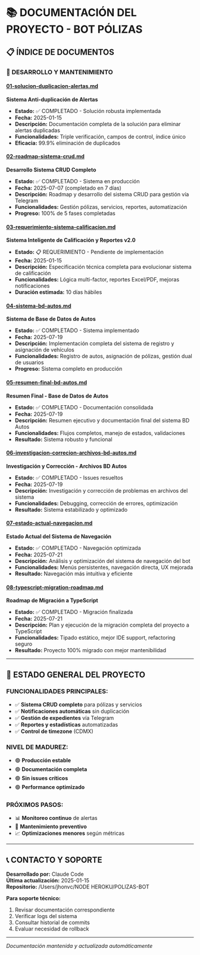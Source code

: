 # 📚 DOCUMENTACIÓN DEL PROYECTO - BOT PÓLIZAS

## 📋 ÍNDICE DE DOCUMENTOS

### 🔧 **DESARROLLO Y MANTENIMIENTO**

#### [01-solucion-duplicacion-alertas.md](./01-solucion-duplicacion-alertas.md)
**Sistema Anti-duplicación de Alertas**
- **Estado:** ✅ COMPLETADO - Solución robusta implementada
- **Fecha:** 2025-01-15
- **Descripción:** Documentación completa de la solución para eliminar alertas duplicadas
- **Funcionalidades:** Triple verificación, campos de control, índice único
- **Eficacia:** 99.9% eliminación de duplicados

#### [02-roadmap-sistema-crud.md](./02-roadmap-sistema-crud.md)
**Desarrollo Sistema CRUD Completo**
- **Estado:** ✅ COMPLETADO - Sistema en producción
- **Fecha:** 2025-07-07 (completado en 7 días)
- **Descripción:** Roadmap y desarrollo del sistema CRUD para gestión vía Telegram
- **Funcionalidades:** Gestión pólizas, servicios, reportes, automatización
- **Progreso:** 100% de 5 fases completadas

#### [03-requerimiento-sistema-calificacion.md](./03-requerimiento-sistema-calificacion.md)
**Sistema Inteligente de Calificación y Reportes v2.0**
- **Estado:** 📋 REQUERIMIENTO - Pendiente de implementación
- **Fecha:** 2025-01-15
- **Descripción:** Especificación técnica completa para evolucionar sistema de calificación
- **Funcionalidades:** Lógica multi-factor, reportes Excel/PDF, mejoras notificaciones
- **Duración estimada:** 10 días hábiles

#### [04-sistema-bd-autos.md](./04-sistema-bd-autos.md)
**Sistema de Base de Datos de Autos**
- **Estado:** ✅ COMPLETADO - Sistema implementado
- **Fecha:** 2025-07-19
- **Descripción:** Implementación completa del sistema de registro y asignación de vehículos
- **Funcionalidades:** Registro de autos, asignación de pólizas, gestión dual de usuarios
- **Progreso:** Sistema completo en producción

#### [05-resumen-final-bd-autos.md](./05-resumen-final-bd-autos.md)
**Resumen Final - Base de Datos de Autos**
- **Estado:** ✅ COMPLETADO - Documentación consolidada
- **Fecha:** 2025-07-19
- **Descripción:** Resumen ejecutivo y documentación final del sistema BD Autos
- **Funcionalidades:** Flujos completos, manejo de estados, validaciones
- **Resultado:** Sistema robusto y funcional

#### [06-investigacion-correcion-archivos-bd-autos.md](./06-investigacion-correcion-archivos-bd-autos.md)
**Investigación y Corrección - Archivos BD Autos**
- **Estado:** ✅ COMPLETADO - Issues resueltos
- **Fecha:** 2025-07-19
- **Descripción:** Investigación y corrección de problemas en archivos del sistema
- **Funcionalidades:** Debugging, corrección de errores, optimización
- **Resultado:** Sistema estabilizado y optimizado

#### [07-estado-actual-navegacion.md](./07-estado-actual-navegacion.md)
**Estado Actual del Sistema de Navegación**
- **Estado:** ✅ COMPLETADO - Navegación optimizada
- **Fecha:** 2025-07-21
- **Descripción:** Análisis y optimización del sistema de navegación del bot
- **Funcionalidades:** Menús persistentes, navegación directa, UX mejorada
- **Resultado:** Navegación más intuitiva y eficiente

#### [08-typescript-migration-roadmap.md](./08-typescript-migration-roadmap.md)
**Roadmap de Migración a TypeScript**
- **Estado:** ✅ COMPLETADO - Migración finalizada
- **Fecha:** 2025-07-21
- **Descripción:** Plan y ejecución de la migración completa del proyecto a TypeScript
- **Funcionalidades:** Tipado estático, mejor IDE support, refactoring seguro
- **Resultado:** Proyecto 100% migrado con mejor mantenibilidad

---

## 🎯 ESTADO GENERAL DEL PROYECTO

### **FUNCIONALIDADES PRINCIPALES:**
- ✅ **Sistema CRUD completo** para pólizas y servicios
- ✅ **Notificaciones automáticas** sin duplicación
- ✅ **Gestión de expedientes** vía Telegram
- ✅ **Reportes y estadísticas** automatizadas
- ✅ **Control de timezone** (CDMX)

### **NIVEL DE MADUREZ:**
- 🟢 **Producción estable**
- 🟢 **Documentación completa**
- 🟢 **Sin issues críticos**
- 🟢 **Performance optimizado**

### **PRÓXIMOS PASOS:**
- 📊 **Monitoreo continuo** de alertas
- 🔄 **Mantenimiento preventivo**
- 📈 **Optimizaciones menores** según métricas

---

## 📞 CONTACTO Y SOPORTE

**Desarrollado por:** Claude Code  
**Última actualización:** 2025-01-15  
**Repositorio:** /Users/jhonvc/NODE HEROKU/POLIZAS-BOT

**Para soporte técnico:**
1. Revisar documentación correspondiente
2. Verificar logs del sistema
3. Consultar historial de commits
4. Evaluar necesidad de rollback

---

*Documentación mantenida y actualizada automáticamente*